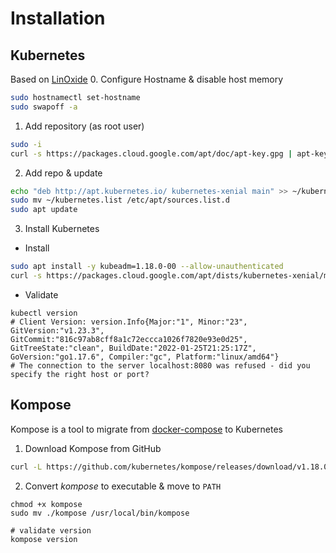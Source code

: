 # Installation

## Kubernetes 
Based on [LinOxide](https://linoxide.com/install-kubernetes-on-ubuntu/)
0. Configure Hostname & disable host memory
```bash
sudo hostnamectl set-hostname
sudo swapoff -a
```
1. Add repository (as root user)
```bash 
sudo -i
curl -s https://packages.cloud.google.com/apt/doc/apt-key.gpg | apt-key add -
```
2. Add repo & update
```bash 
echo "deb http://apt.kubernetes.io/ kubernetes-xenial main" >> ~/kubernetes.list
sudo mv ~/kubernetes.list /etc/apt/sources.list.d
sudo apt update
```

3. Install Kubernetes
* Install
```bash
sudo apt install -y kubeadm=1.18.0-00 --allow-unauthenticated
curl -s https://packages.cloud.google.com/apt/dists/kubernetes-xenial/main/binary-amd64/Packages | grep Version | awk '{print $2}'
```
* Validate 
```shell
kubectl version 
# Client Version: version.Info{Major:"1", Minor:"23", GitVersion:"v1.23.3", GitCommit:"816c97ab8cff8a1c72eccca1026f7820e93e0d25", GitTreeState:"clean", BuildDate:"2022-01-25T21:25:17Z", GoVersion:"go1.17.6", Compiler:"gc", Platform:"linux/amd64"}
# The connection to the server localhost:8080 was refused - did you specify the right host or port?
```


## Kompose
Kompose is a tool to migrate from [docker-compose](https://docs.docker.com/compose/) to Kubernetes  

1. Download Kompose from GitHub
```bash
curl -L https://github.com/kubernetes/kompose/releases/download/v1.18.0/kompose-linux-amd64 -o kompose
```

2. Convert _kompose_ to executable & move to `PATH`
```commandline
chmod +x kompose
sudo mv ./kompose /usr/local/bin/kompose

# validate version
kompose version
```
